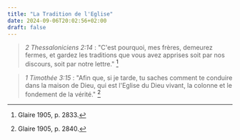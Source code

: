 ```yaml
---
title: "La Tradition de l'Eglise"
date: 2024-09-06T20:02:56+02:00
draft: false
---
```



> *2 Thessaloniciens 2:14* : "C'est pourquoi, mes frères, demeurez fermes, et gardez les traditions que vous avez apprises soit par nos discours, soit par notre lettre." [^1]

[^1]: Glaire 1905, p. 2833.

> *1 Timothée 3:15* :  "Afin que, si je tarde, tu saches comment te conduire dans la maison de Dieu, qui est l'Eglise du Dieu vivant, la colonne et le fondement de la vérité." [^2]

[^2]: Glaire 1905, p. 2840.
